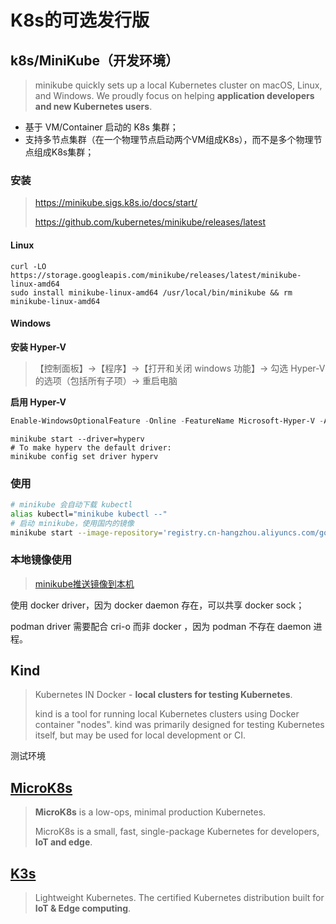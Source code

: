 # K8s的可选发行版

## k8s/MiniKube（开发环境）

> minikube quickly sets up a local Kubernetes cluster on macOS, Linux, and Windows. We proudly focus on helping **application developers and new Kubernetes users**.

- 基于 VM/Container 启动的 K8s 集群；
- 支持多节点集群（在一个物理节点启动两个VM组成K8s），而不是多个物理节点组成K8s集群；

### 安装

> https://minikube.sigs.k8s.io/docs/start/
>
> https://github.com/kubernetes/minikube/releases/latest

#### Linux

```shell
curl -LO https://storage.googleapis.com/minikube/releases/latest/minikube-linux-amd64
sudo install minikube-linux-amd64 /usr/local/bin/minikube && rm minikube-linux-amd64
```

#### Windows

**安装 Hyper-V**

> 【控制面板】->【程序】->【打开和关闭 windows 功能】-> 勾选 Hyper-V 的选项（包括所有子项）-> 重启电脑

**启用 Hyper-V**

```powershell
Enable-WindowsOptionalFeature -Online -FeatureName Microsoft-Hyper-V -All
```

```shell
minikube start --driver=hyperv 
# To make hyperv the default driver:
minikube config set driver hyperv
```

### 使用

```bash
# minikube 会自动下载 kubectl
alias kubectl="minikube kubectl --"
# 启动 minikube，使用国内的镜像
minikube start --image-repository='registry.cn-hangzhou.aliyuncs.com/google_containers' --base-image=registry.cn-hangzhou.aliyuncs.com/google_containers/kicbase:v0.0.44
```

### 本地镜像使用

> [minikube推送镜像到本机](https://minikube.sigs.k8s.io/docs/handbook/pushing/)

使用 docker driver，因为 docker daemon 存在，可以共享 docker sock；

podman driver 需要配合 cri-o 而非 docker ，因为 podman 不存在 daemon 进程。



## Kind

> Kubernetes IN Docker - **local clusters for testing Kubernetes**.
>
> kind is a tool for running local Kubernetes clusters using Docker container "nodes". kind was primarily designed for testing Kubernetes itself, but may be used for local development or CI.

测试环境



## [MicroK8s](https://github.com/canonical/microk8s)

> **MicroK8s** is a low-ops, minimal production Kubernetes.
>
> MicroK8s is a small, fast, single-package Kubernetes for developers, **IoT and edge**.



## [K3s](https://github.com/k3s-io/k3s/)

> Lightweight Kubernetes. The certified Kubernetes distribution built for **IoT & Edge computing**.

